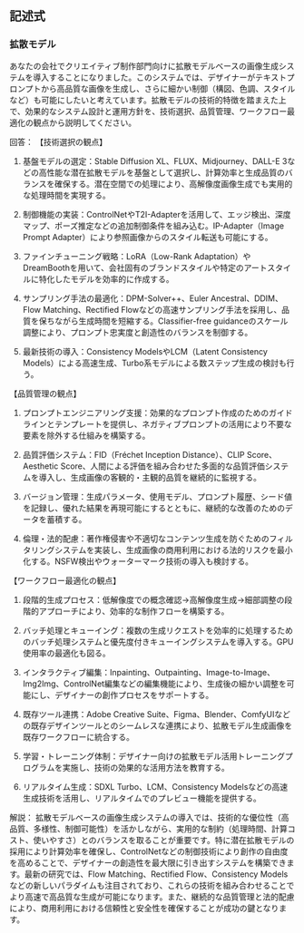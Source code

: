 ## 記述式
### 拡散モデル
あなたの会社でクリエイティブ制作部門向けに拡散モデルベースの画像生成システムを導入することになりました。このシステムでは、デザイナーがテキストプロンプトから高品質な画像を生成し、さらに細かい制御（構図、色調、スタイルなど）も可能にしたいと考えています。拡散モデルの技術的特徴を踏まえた上で、効果的なシステム設計と運用方針を、技術選択、品質管理、ワークフロー最適化の観点から説明してください。

回答：
【技術選択の観点】
1. 基盤モデルの選定：Stable Diffusion XL、FLUX、Midjourney、DALL-E 3などの高性能な潜在拡散モデルを基盤として選択し、計算効率と生成品質のバランスを確保する。潜在空間での処理により、高解像度画像生成でも実用的な処理時間を実現する。

2. 制御機能の実装：ControlNetやT2I-Adapterを活用して、エッジ検出、深度マップ、ポーズ推定などの追加制御条件を組み込む。IP-Adapter（Image Prompt Adapter）により参照画像からのスタイル転送も可能にする。

3. ファインチューニング戦略：LoRA（Low-Rank Adaptation）やDreamBoothを用いて、会社固有のブランドスタイルや特定のアートスタイルに特化したモデルを効率的に作成する。

4. サンプリング手法の最適化：DPM-Solver++、Euler Ancestral、DDIM、Flow Matching、Rectified Flowなどの高速サンプリング手法を採用し、品質を保ちながら生成時間を短縮する。Classifier-free guidanceのスケール調整により、プロンプト忠実度と創造性のバランスを制御する。

5. 最新技術の導入：Consistency ModelsやLCM（Latent Consistency Models）による高速生成、Turbo系モデルによる数ステップ生成の検討も行う。

【品質管理の観点】
1. プロンプトエンジニアリング支援：効果的なプロンプト作成のためのガイドラインとテンプレートを提供し、ネガティブプロンプトの活用により不要な要素を除外する仕組みを構築する。

2. 品質評価システム：FID（Fréchet Inception Distance）、CLIP Score、Aesthetic Score、人間による評価を組み合わせた多面的な品質評価システムを導入し、生成画像の客観的・主観的品質を継続的に監視する。

3. バージョン管理：生成パラメータ、使用モデル、プロンプト履歴、シード値を記録し、優れた結果を再現可能にするとともに、継続的な改善のためのデータを蓄積する。

4. 倫理・法的配慮：著作権侵害や不適切なコンテンツ生成を防ぐためのフィルタリングシステムを実装し、生成画像の商用利用における法的リスクを最小化する。NSFW検出やウォーターマーク技術の導入も検討する。

【ワークフロー最適化の観点】
1. 段階的生成プロセス：低解像度での概念確認→高解像度生成→細部調整の段階的アプローチにより、効率的な制作フローを構築する。

2. バッチ処理とキューイング：複数の生成リクエストを効率的に処理するためのバッチ処理システムと優先度付きキューイングシステムを導入する。GPU使用率の最適化も図る。

3. インタラクティブ編集：Inpainting、Outpainting、Image-to-Image、Img2Img、ControlNet編集などの編集機能により、生成後の細かい調整を可能にし、デザイナーの創作プロセスをサポートする。

4. 既存ツール連携：Adobe Creative Suite、Figma、Blender、ComfyUIなどの既存デザインツールとのシームレスな連携により、拡散モデル生成画像を既存ワークフローに統合する。

5. 学習・トレーニング体制：デザイナー向けの拡散モデル活用トレーニングプログラムを実施し、技術の効果的な活用方法を教育する。

6. リアルタイム生成：SDXL Turbo、LCM、Consistency Modelsなどの高速生成技術を活用し、リアルタイムでのプレビュー機能を提供する。

解説：
拡散モデルベースの画像生成システムの導入では、技術的な優位性（高品質、多様性、制御可能性）を活かしながら、実用的な制約（処理時間、計算コスト、使いやすさ）とのバランスを取ることが重要です。特に潜在拡散モデルの採用により計算効率を確保し、ControlNetなどの制御技術により創作の自由度を高めることで、デザイナーの創造性を最大限に引き出すシステムを構築できます。最新の研究では、Flow Matching、Rectified Flow、Consistency Modelsなどの新しいパラダイムも注目されており、これらの技術を組み合わせることでより高速で高品質な生成が可能になります。また、継続的な品質管理と法的配慮により、商用利用における信頼性と安全性を確保することが成功の鍵となります。 
